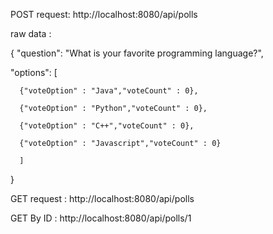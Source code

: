 POST request: http://localhost:8080/api/polls

raw data :

{
  "question": "What is your favorite programming language?",
  
  "options": [
  
      {"voteOption" : "Java","voteCount" : 0},
      
      {"voteOption" : "Python","voteCount" : 0},
      
      {"voteOption" : "C++","voteCount" : 0},
      
      {"voteOption" : "Javascript","voteCount" : 0}
      
      ]
}

GET request : http://localhost:8080/api/polls

GET By ID : http://localhost:8080/api/polls/1
